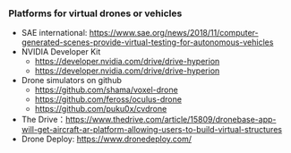 ### Platforms for virtual drones or vehicles

+ SAE international: https://www.sae.org/news/2018/11/computer-generated-scenes-provide-virtual-testing-for-autonomous-vehicles
+ NVIDIA Developer Kit 
   + https://developer.nvidia.com/drive/drive-hyperion
   + https://developer.nvidia.com/drive/drive-hyperion
+ Drone simulators on github
   + https://github.com/shama/voxel-drone
   + https://github.com/feross/oculus-drone
   + https://github.com/puku0x/cvdrone
+ The Drive：https://www.thedrive.com/article/15809/dronebase-app-will-get-aircraft-ar-platform-allowing-users-to-build-virtual-structures
+ Drone Deploy: https://www.dronedeploy.com/
